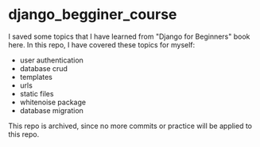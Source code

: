 # django_begginer_course
I saved some topics that I have learned from "Django for Beginners" book here. In this repo, I have covered these topics for myself:
- user authentication
- database crud
- templates
- urls
- static files
- whitenoise package
- database migration

This repo is archived, since no more commits or practice will be applied to this repo.
